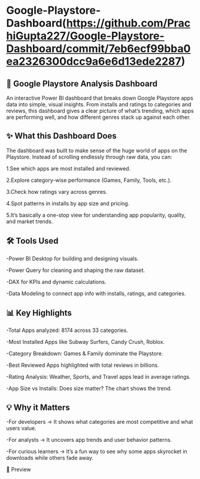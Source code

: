 # Google-Playstore-Dashboard(https://github.com/PrachiGupta227/Google-Playstore-Dashboard/commit/7eb6ecf99bba0ea2326300dcc9a6e6d13ede2287)

## 📱 Google Playstore Analysis Dashboard

An interactive Power BI dashboard that breaks down Google Playstore apps data into simple, visual insights. From installs and ratings to categories and reviews, this dashboard gives a clear picture of what’s trending, which apps are performing well, and how different genres stack up against each other.

## ✨ What this Dashboard Does

The dashboard was built to make sense of the huge world of apps on the Playstore. Instead of scrolling endlessly through raw data, you can:

1.See which apps are most installed and reviewed.

2.Explore category-wise performance (Games, Family, Tools, etc.).

3.Check how ratings vary across genres.

4.Spot patterns in installs by app size and pricing.

5.It’s basically a one-stop view for understanding app popularity, quality, and market trends.

## 🛠 Tools Used

-Power BI Desktop for building and designing visuals.

-Power Query for cleaning and shaping the raw dataset.

-DAX for KPIs and dynamic calculations.

-Data Modeling to connect app info with installs, ratings, and categories.

## 📊 Key Highlights

-Total Apps analyzed: 8174 across 33 categories.

-Most Installed Apps like Subway Surfers, Candy Crush, Roblox.

-Category Breakdown: Games & Family dominate the Playstore.

-Best Reviewed Apps highlighted with total reviews in billions.

-Rating Analysis: Weather, Sports, and Travel apps lead in average ratings.

-App Size vs Installs: Does size matter? The chart shows the trend.

## 💡 Why it Matters

-For developers → It shows what categories are most competitive and what users value.

-For analysts → It uncovers app trends and user behavior patterns.

-For curious learners → It’s a fun way to see why some apps skyrocket in downloads while others fade away.

📸 Preview

